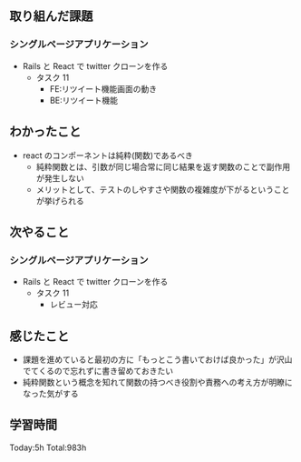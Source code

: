 ## 取り組んだ課題

### シングルページアプリケーション

- Rails と React で twitter クローンを作る
  - タスク 11
    - FE:リツイート機能画面の動き
    - BE:リツイート機能

## わかったこと

- react のコンポーネントは純粋(関数)であるべき
  - 純粋関数とは、引数が同じ場合常に同じ結果を返す関数のことで副作用が発生しない
  - メリットとして、テストのしやすさや関数の複雑度が下がるということが挙げられる

## 次やること

### シングルページアプリケーション

- Rails と React で twitter クローンを作る
  - タスク 11
    - レビュー対応

## 感じたこと

- 課題を進めていると最初の方に「もっとこう書いておけば良かった」が沢山でてくるので忘れずに書き留めておきたい
- 純粋関数という概念を知れて関数の持つべき役割や責務への考え方が明瞭になった気がする

## 学習時間

Today:5h Total:983h
